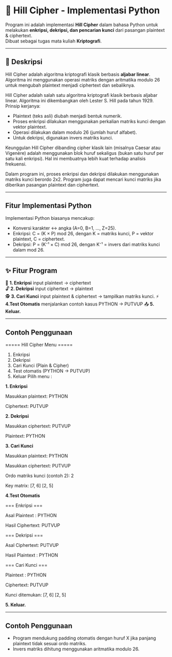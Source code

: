 # 🔐 Hill Cipher - Implementasi Python

Program ini adalah implementasi **Hill Cipher** dalam bahasa Python untuk melakukan **enkripsi, dekripsi, dan pencarian kunci** dari pasangan plaintext & ciphertext.  
Dibuat sebagai tugas mata kuliah **Kriptografi**.

---

## 📌 Deskripsi
Hill Cipher adalah algoritma kriptografi klasik berbasis **aljabar linear**. Algoritma ini menggunakan operasi matriks dengan aritmatika modulo 26 untuk mengubah plaintext menjadi ciphertext dan sebaliknya.  

Hill Cipher adalah salah satu algoritma kriptografi klasik berbasis aljabar linear. Algoritma ini dikembangkan oleh Lester S. Hill pada tahun 1929.
Prinsip kerjanya:
- Plaintext (teks asli) diubah menjadi bentuk numerik.
- Proses enkripsi dilakukan menggunakan perkalian matriks kunci dengan vektor plaintext.
- Operasi dilakukan dalam modulo 26 (jumlah huruf alfabet).
- Untuk dekripsi, digunakan invers matriks kunci.

Keunggulan Hill Cipher dibanding cipher klasik lain (misalnya Caesar atau Vigenère) adalah menggunakan blok huruf sekaligus (bukan satu huruf per satu kali enkripsi). Hal ini membuatnya lebih kuat terhadap analisis frekuensi.

Dalam program ini, proses enkripsi dan dekripsi dilakukan menggunakan matriks kunci berordo 2x2. Program juga dapat mencari kunci matriks jika diberikan pasangan plaintext dan ciphertext.

---
## Fitur Implementasi Python

Implementasi Python biasanya mencakup:
- Konversi karakter ↔ angka (A=0, B=1, ..., Z=25).
- Enkripsi: C = (K × P) mod 26, dengan K = matriks kunci, P = vektor plaintext, C = ciphertext.
- Dekripsi: P = (K⁻¹ × C) mod 26, dengan K⁻¹ = invers dari matriks kunci dalam mod 26.

---

## ✨ Fitur Program
🔑 **1. Enkripsi** input plaintext → ciphertext  
🔓 **2. Dekripsi** input ciphertext → plaintext  
🕵️ **3. Cari Kunci** input plaintext & ciphertext → tampilkan matriks kunci.
⚡ **4.Test Otomatis** menjalankan contoh kasus PYTHON  → PUTVUP
📤 **5. Keluar.**

---
## Contoh Penggunaan
===== Hill Cipher Menu =====
1. Enkripsi
2. Dekripsi
3. Cari Kunci (Plain & Cipher)
4. Test otomatis (PYTHON -> PUTVUP)
0. Keluar
Pilih menu :

**1. Enkripsi** 

Masukkan plaintext: PYTHON

Ciphertext: PUTVUP

**2. Dekripsi** 

Masukkan ciphertext: PUTVUP

Plaintext: PYTHON

**3. Cari Kunci** 

Masukkan plaintext: PYTHON

Masukkan ciphertext: PUTVUP 

Ordo matriks kunci (contoh 2): 2

Key matrix:
[7, 6]
[2, 5]

**4.Test Otomatis** 

=== Enkripsi ===

Asal Plaintext : PYTHON

Hasil Ciphertext: PUTVUP

=== Dekripsi ===

Asal Ciphertext: PUTVUP

Hasil Plaintext : PYTHON

=== Cari Kunci ===

Plaintext : PYTHON

Ciphertext: PUTVUP

Kunci ditemukan:
[7, 6]
[2, 5]

**5. Keluar.**

---
## Contoh Penggunaan
- Program mendukung padding otomatis dengan huruf X jika panjang plaintext tidak sesuai ordo matriks.
- Invers matriks dihitung menggunakan aritmatika modulo 26.




